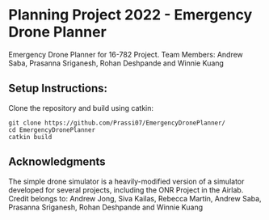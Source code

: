 # Planning Project 2022 - Emergency Drone Planner
Emergency Drone Planner for 16-782 Project. Team Members: Andrew Saba, Prasanna Sriganesh, Rohan Deshpande and Winnie Kuang

## Setup Instructions:
Clone the repository and build using catkin:
```console
git clone https://github.com/Prassi07/EmergencyDronePlanner/
cd EmergencyDronePlanner
catkin build
```

## Acknowledgments
The simple drone simulator is a heavily-modified version of a simulator developed for several projects, including the ONR Project in the Airlab. Credit belongs to: Andrew Jong, Siva Kailas, Rebecca Martin, Andrew Saba, Prasanna Sriganesh, Rohan Deshpande and Winnie Kuang

